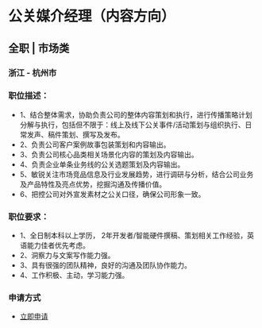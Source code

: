 
# 公关媒介经理（内容方向）
## 全职  |  市场类
### 浙江 - 杭州市

### 职位描述：
- 1、结合整体需求，协助负责公司的整体内容策划和执行，进行传播策略计划分解与执行，包括但不限于：线上及线下公关事件/活动策划与组织执行、日常发声、稿件策划、撰写及发布。&nbsp;
- 2、负责公司客户案例故事包装策划和内容输出。
- 3、负责公司核心品类相关场景化内容的策划及内容输出。&nbsp;
- 4、负责企业单条业务线的公关选题策划及内容输出。&nbsp;
- 5、敏锐关注市场竞品信息及行业发展趋势，进行调研与分析，结合公司业务及产品特性及亮点优势，挖掘沟通及传播价值。
- 6、把控公司对外宣发素材之公关口径，确保公司形象一致。

### 职位要求：
- 1、全日制本科以上学历，&nbsp;2年开发者/智能硬件撰稿、策划相关工作经验，英语能力佳者优先考虑。&nbsp;
- 2、洞察力与文案写作能力强。&nbsp;
- 3、具有很强的团队精神，良好的沟通及团队协作能力。&nbsp;
- 4、工作积极、主动，学习能力强。
### 申请方式
- <a href="mailto:hr@tuya.com?subject=求职简历-公关媒介经理（内容方向）-来自GitHub">立即申请</a>
